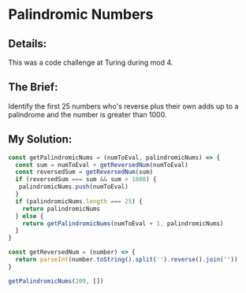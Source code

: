 # Palindromic Numbers

## Details:
This was a code challenge at Turing during mod 4.

## The Brief:
Identify the first 25 numbers who's reverse plus their own adds up to a palindrome and the number is greater than 1000.

## My Solution:
```javascript
const getPalindromicNums = (numToEval, palindromicNums) => {
  const sum = numToEval + getReversedNum(numToEval)
  const reversedSum = getReversedNum(sum)
  if (reversedSum === sum && sum > 1000) {
   palindromicNums.push(numToEval)
  }
  if (palindromicNums.length === 25) {
    return palindromicNums
  } else {
    return getPalindromicNums(numToEval + 1, palindromicNums)
  }
}

const getReversedNum = (number) => {
  return parseInt(number.toString().split('').reverse().join(''))
}

getPalindromicNums(209, [])
```